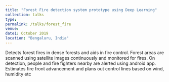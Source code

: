 ```yaml
---
title: "Forest Fire detection system prototype using Deep Learning"
collection: talks
type: 
permalink: /talks/forest_fire
venue: 
date1: October 2019 
location: "Bengaluru, India"
---
```



Detects forest fires in dense forests and aids in fire control. Forest areas are scanned using satellite images continuously and monitored for fires. On detection, people and fire fighters nearby are alerted using android app. Estimates fire front advancement and plans out control lines based on wind, humidity etc